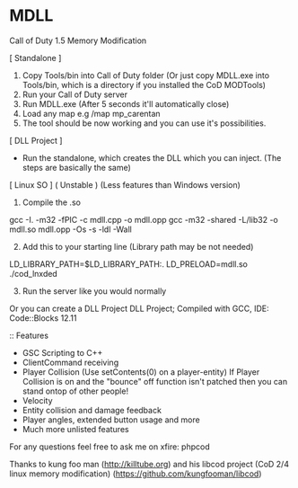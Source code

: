 MDLL
====

Call of Duty 1.5 Memory Modification

[ Standalone ]

1. Copy Tools/bin into Call of Duty folder (Or just copy MDLL.exe into Tools/bin, which is a directory if you installed the CoD MODTools)
2. Run your Call of Duty server
3. Run MDLL.exe (After 5 seconds it'll automatically close)
4. Load any map e.g /map mp_carentan
5. The tool should be now working and you can use it's possibilities.

[ DLL Project ]

- Run the standalone, which creates the DLL which you can inject. (The steps are basically the same)

[ Linux SO ] ( Unstable ) (Less features than Windows version)

1. Compile the .so

gcc -I. -m32 -fPIC -c mdll.cpp -o mdll.opp
gcc -m32 -shared -L/lib32 -o mdll.so  mdll.opp -Os -s -ldl -Wall

2. Add this to your starting line (Library path may be not needed)

LD_LIBRARY_PATH=$LD_LIBRARY_PATH:. LD_PRELOAD=mdll.so ./cod_lnxded

3. Run the server like you would normally


Or you can create a DLL Project
DLL Project; Compiled with GCC, IDE: Code::Blocks 12.11

:: Features
- GSC Scripting to C++
- ClientCommand receiving
- Player Collision (Use setContents(0) on a player-entity)
  If Player Collision is on and the "bounce" off function isn't patched then you can stand ontop of other people!
- Velocity
- Entity collision and damage feedback
- Player angles, extended button usage and more
- Much more unlisted features


For any questions feel free to ask me on xfire: phpcod

Thanks to kung foo man (http://killtube.org) and his libcod project (CoD 2/4 linux memory modification) (https://github.com/kungfooman/libcod)
